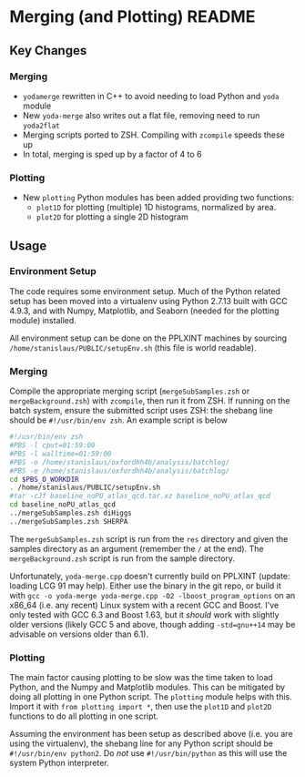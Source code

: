 Merging (and Plotting) README
==============

Key Changes
-----------

### Merging
- `yodamerge` rewritten in C++ to avoid needing to load Python and `yoda` module
- New `yoda-merge` also writes out a flat file, removing need to run `yoda2flat`
- Merging scripts ported to ZSH. Compiling with `zcompile` speeds these up
- In total, merging is sped up by a factor of 4 to 6

### Plotting
- New `plotting` Python modules has been added providing two functions:
  - `plot1D` for plotting (multiple) 1D histograms, normalized by area.
  - `plot2D` for plotting a single 2D histogram

Usage
------------

### Environment Setup
The code requires some environment setup. Much of the Python related setup has
been moved into a virtualenv using Python 2.7.13 built with GCC 4.9.3, and with
Numpy, Matplotlib, and Seaborn (needed for the plotting module) installed.

All environment setup can be done on the PPLXINT machines by sourcing
`/home/stanislaus/PUBLIC/setupEnv.sh` (this file is world readable).

### Merging
Compile the appropriate merging script (`mergeSubSamples.zsh` or `mergeBackground.zsh`)
with `zcompile`, then run it from ZSH. If running on the batch system, ensure the
submitted script uses ZSH: the shebang line should be
`#!/usr/bin/env zsh`. An example script is below
~~~zsh
#!/usr/bin/env zsh
#PBS -l cput=01:59:00
#PBS -l walltime=01:59:00
#PBS -o /home/stanislaus/oxfordhh4b/analysis/batchlog/
#PBS -e /home/stanislaus/oxfordhh4b/analysis/batchlog/
cd $PBS_O_WORKDIR
. /home/stanislaus/PUBLIC/setupEnv.sh
#tar -cJf baseline_noPU_atlas_qcd.tar.xz baseline_noPU_atlas_qcd
cd baseline_noPU_atlas_qcd
../mergeSubSamples.zsh diHiggs
../mergeSubSamples.zsh SHERPA
~~~

The `mergeSubSamples.zsh` script is run from the `res` directory and given the samples directory
as an argument (remember the `/` at the end). The `mergeBackground.zsh` script is run from the sample
directory. 

Unfortunately, `yoda-merge.cpp` doesn't currently build on PPLXINT (update: loading LCG 91 may help).
Either use the binary in the git repo, or build it with `gcc -o yoda-merge yoda-merge.cpp -O2 -lboost_program_options`
on an x86_64 (i.e. any recent) Linux system with a recent GCC and Boost. I've only tested with
GCC 6.3 and Boost 1.63, but it *should* work with slightly older versions (likely GCC 5 and above,
though adding `-std=gnu++14` may be advisable on versions older than 6.1).

### Plotting
The main factor causing plotting to be slow was the time taken to load Python, and the Numpy and
Matplotlib modules. This can be mitigated by doing all plotting in one Python script. The `plotting`
module helps with this. Import it with `from plotting import *`, then use the `plot1D` and `plot2D`
functions to do all plotting in one script.

Assuming the environment has been setup as described above (i.e. you are using the virtualenv), the
shebang line for any Python script should be `#!/usr/bin/env python2`. Do *not* use `#!/usr/bin/python`
as this will use the system Python interpreter.
